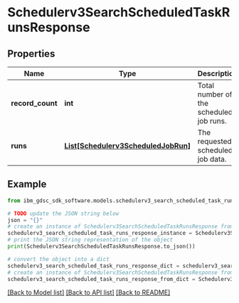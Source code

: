 # Schedulerv3SearchScheduledTaskRunsResponse


## Properties

Name | Type | Description | Notes
------------ | ------------- | ------------- | -------------
**record_count** | **int** | Total number of the scheduled job runs. | [optional] 
**runs** | [**List[Schedulerv3ScheduledJobRun]**](Schedulerv3ScheduledJobRun.md) | The requested scheduled job data. | [optional] 

## Example

```python
from ibm_gdsc_sdk_software.models.schedulerv3_search_scheduled_task_runs_response import Schedulerv3SearchScheduledTaskRunsResponse

# TODO update the JSON string below
json = "{}"
# create an instance of Schedulerv3SearchScheduledTaskRunsResponse from a JSON string
schedulerv3_search_scheduled_task_runs_response_instance = Schedulerv3SearchScheduledTaskRunsResponse.from_json(json)
# print the JSON string representation of the object
print(Schedulerv3SearchScheduledTaskRunsResponse.to_json())

# convert the object into a dict
schedulerv3_search_scheduled_task_runs_response_dict = schedulerv3_search_scheduled_task_runs_response_instance.to_dict()
# create an instance of Schedulerv3SearchScheduledTaskRunsResponse from a dict
schedulerv3_search_scheduled_task_runs_response_from_dict = Schedulerv3SearchScheduledTaskRunsResponse.from_dict(schedulerv3_search_scheduled_task_runs_response_dict)
```
[[Back to Model list]](../README.md#documentation-for-models) [[Back to API list]](../README.md#documentation-for-api-endpoints) [[Back to README]](../README.md)


